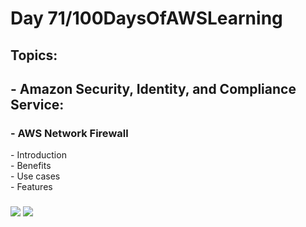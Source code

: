 <h1> Day 71/100DaysOfAWSLearning </h1>
<h2> Topics: </h2>

 <h2>  - Amazon Security, Identity, and Compliance Service: </h2>

<h3> - AWS Network Firewall</h3>
         - Introduction <br>
         - Benefits <br> 
         - Use cases <br>
         - Features <br>
         
  <h3>   </h3>
       

<img src = "https://github.com/thetechgirlgita/100-days-of-aws-learning/blob/master/Images/Day70/70_1.jpg?raw=true">
<img src = "https://github.com/thetechgirlgita/100-days-of-aws-learning/blob/master/Images/Day70/70_2.jpg?raw=true">

